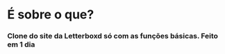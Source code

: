 <h1>É sobre o que?</h1>
<p></p>
<h3>Clone do site da Letterboxd só com as funções básicas. Feito em 1 dia</h3>
